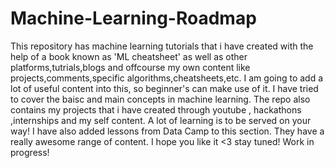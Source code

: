 # Machine-Learning-Roadmap
This repository has machine learning tutorials that i have created with the help of a book known as 'ML cheatsheet' as well as other platforms,tutrials,blogs and offcourse my own content like projects,comments,specific algorithms,cheatsheets,etc. I am going to add a lot of useful content into this, so beginner's can make use of it. I have tried to cover the baisc and main concepts in machine learning.
The repo also contains my projects that i have created through youtube , hackathons ,internships and my self content. A lot of learning is to be served on your way!
I have also added lessons from Data Camp to this section. They have a really awesome range of content. I hope you like it <3
stay tuned!
Work in progress!
